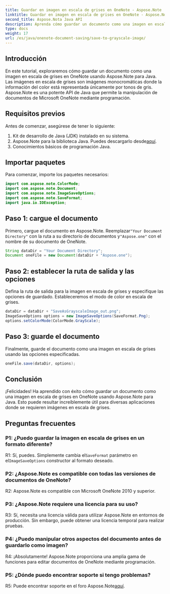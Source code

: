 ```yaml
---
title: Guardar en imagen en escala de grises en OneNote - Aspose.Note
linktitle: Guardar en imagen en escala de grises en OneNote - Aspose.Note
second_title: Aspose.Nota Java API
description: Aprenda cómo guardar un documento como una imagen en escala de grises en OneNote usando Aspose.Note para Java. Manipule fácilmente documentos de Microsoft OneNote mediante programación.
type: docs
weight: 17
url: /es/java/onenote-document-saving/save-to-grayscale-image/
---
```

## Introducción

En este tutorial, exploraremos cómo guardar un documento como una imagen en escala de grises en OneNote usando Aspose.Note para Java. Las imágenes en escala de grises son imágenes monocromáticas donde la información del color está representada únicamente por tonos de gris. Aspose.Note es una potente API de Java que permite la manipulación de documentos de Microsoft OneNote mediante programación.

## Requisitos previos

Antes de comenzar, asegúrese de tener lo siguiente:

1. Kit de desarrollo de Java (JDK) instalado en su sistema.
2.  Aspose.Note para la biblioteca Java. Puedes descargarlo desde[aquí](https://releases.aspose.com/note/java/).
3. Conocimientos básicos de programación Java.

## Importar paquetes

Para comenzar, importe los paquetes necesarios:

```java
import com.aspose.note.ColorMode;
import com.aspose.note.Document;
import com.aspose.note.ImageSaveOptions;
import com.aspose.note.SaveFormat;
import java.io.IOException;
```

## Paso 1: cargue el documento

 Primero, cargue el documento en Aspose.Note. Reemplazar`"Your Document Directory"` con la ruta a su directorio de documentos y`"Aspose.one"` con el nombre de su documento de OneNote.

```java
String dataDir = "Your Document Directory";
Document oneFile = new Document(dataDir + "Aspose.one");
```

## Paso 2: establecer la ruta de salida y las opciones

Defina la ruta de salida para la imagen en escala de grises y especifique las opciones de guardado. Estableceremos el modo de color en escala de grises.

```java
dataDir = dataDir + "SaveAsGrayscaleImage_out.png";
ImageSaveOptions options = new ImageSaveOptions(SaveFormat.Png);
options.setColorMode(ColorMode.GrayScale);
```

## Paso 3: guarde el documento

Finalmente, guarde el documento como una imagen en escala de grises usando las opciones especificadas.

```java
oneFile.save(dataDir, options);
```

## Conclusión

¡Felicidades! Ha aprendido con éxito cómo guardar un documento como una imagen en escala de grises en OneNote usando Aspose.Note para Java. Esto puede resultar increíblemente útil para diversas aplicaciones donde se requieren imágenes en escala de grises.

## Preguntas frecuentes

### P1: ¿Puedo guardar la imagen en escala de grises en un formato diferente?

 R1: Sí, puedes. Simplemente cambia el`SaveFormat` parámetro en el`ImageSaveOptions` constructor al formato deseado.

### P2: ¿Aspose.Note es compatible con todas las versiones de documentos de OneNote?

R2: Aspose.Note es compatible con Microsoft OneNote 2010 y superior.

### P3: ¿Aspose.Note requiere una licencia para su uso?

R3: Sí, necesita una licencia válida para utilizar Aspose.Note en entornos de producción. Sin embargo, puede obtener una licencia temporal para realizar pruebas.

### P4: ¿Puedo manipular otros aspectos del documento antes de guardarlo como imagen?

R4: ¡Absolutamente! Aspose.Note proporciona una amplia gama de funciones para editar documentos de OneNote mediante programación.

### P5: ¿Dónde puedo encontrar soporte si tengo problemas?

R5: Puede encontrar soporte en el foro Aspose.Note[aquí](https://forum.aspose.com/c/note/28).